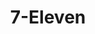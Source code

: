 ---
title: "7-Eleven"
url: /pasay/7-eleven-president-diosdado-macapagal-boulevard-2/
shop: convenience
---